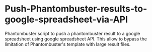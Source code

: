 # Push-Phantombuster-results-to-google-spreadsheet-via-API
Phantombuster script to push a phantombuster result to a google spreadsheet using google spreadsheet API. This allow to bypass the limitation of Phantombuster's template with large result files.
